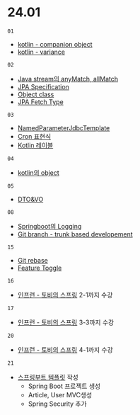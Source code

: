 # 24.01

`01`

- [kotlin - companion object]('../../../../language/kotlin/companion-object.md')
- [kotlin - variance]('../../../../language/kotlin/variance.md')

`02`

- [Java stream의 anyMatch, allMatch]('../../../../language/java/stream')
- [JPA Specification]('../../../../backend/spring/JPA/specification.md')
- [Object class]('../../../../language/java/object-class.md)
- [JPA Fetch Type]('../../../../backend/spring/JPA/fetch-type.md)

`03`

- [NamedParameterJdbcTemplate]('../../../../backend/spring/jdbc.md')
- [Cron 표현식]('../../../../backend/spring/schedule.md)
- [Kotlin 레이블]('../../../../language/kotlin/etc.md')

`04`

- [kotlin의 object]('../../../../language/kotlin/object.md')

`05`

- [DTO&VO]('../../../../language/java/dto&vo.md')

`08`

- [Springboot의 Logging]('../../../../spring/logging.md')
- [Git branch - trunk based developement]('../../../../git/branch/trunk-based-development.md')

`15`

- [Git rebase]('../../../../git/branch/rebase.md')
- [Feature Toggle]('../../../../etc/feature-toggle.md')

`16`

- [인프런 - 토비의 스프링](https://www.inflearn.com/course/%ED%86%A0%EB%B9%84-%EC%8A%A4%ED%94%84%EB%A7%81%EB%B6%80%ED%8A%B8-%EC%9D%B4%ED%95%B4%EC%99%80%EC%9B%90%EB%A6%AC/dashboard) 2-1까지 수강

`17`

- [인프런 - 토비의 스프링](https://www.inflearn.com/course/%ED%86%A0%EB%B9%84-%EC%8A%A4%ED%94%84%EB%A7%81%EB%B6%80%ED%8A%B8-%EC%9D%B4%ED%95%B4%EC%99%80%EC%9B%90%EB%A6%AC/dashboard) 3-3까지 수강

`20`

- [인프런 - 토비의 스프링](https://www.inflearn.com/course/%ED%86%A0%EB%B9%84-%EC%8A%A4%ED%94%84%EB%A7%81%EB%B6%80%ED%8A%B8-%EC%9D%B4%ED%95%B4%EC%99%80%EC%9B%90%EB%A6%AC/dashboard) 4-1까지 수강

`21`

- [스프링부트 템플릿](https://github.com/suyeoniii/spring-boot-kotlin-template) 작성
  - Spring Boot 프로젝트 생성
  - Article, User MVC생성
  - Spring Security 추가
